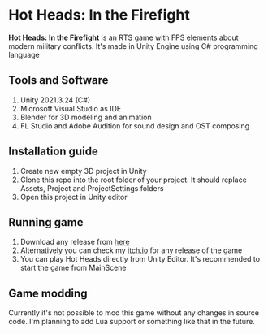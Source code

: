 # Hot Heads: In the Firefight

**Hot Heads: In the Firefight** is an RTS game with FPS elements about modern military conflicts. It's made in Unity Engine using C# programming language

## Tools and Software
1. Unity 2021.3.24 (C#)
2. Microsoft Visual Studio as IDE
3. Blender for 3D modeling and animation
4. FL Studio and Adobe Audition for sound design and OST composing

## Installation guide
1. Create new empty 3D project in Unity
2. Clone this repo into the root folder of your project. It should replace Assets, Project and ProjectSettings folders
3. Open this project in Unity editor

## Running game
1. Download any release from [here](https://github.com/kbrddestroyer/HotHeads-InTheFirefight/releases)
2. Alternatively you can check my [itch.io](https://kbrddestroyer.itch.io) for any release of the game
3. You can play Hot Heads directly from Unity Editor. It's recommended to start the game from MainScene

## Game modding
Currently it's not possible to mod this game without any changes in source code. I'm planning to add Lua support or something like that in the future.
